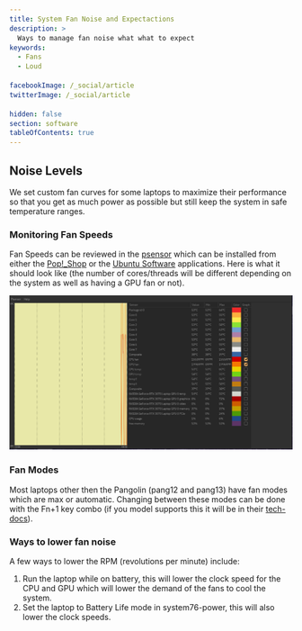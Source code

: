 ```yaml
---
title: System Fan Noise and Expectactions
description: >
  Ways to manage fan noise what what to expect
keywords:
  - Fans
  - Loud

facebookImage: /_social/article
twitterImage: /_social/article

hidden: false
section: software
tableOfContents: true
---
```


## Noise Levels

We set custom fan curves for some laptops to maximize their performance so that you get as much power as possible but still keep the system in safe temperature ranges. 

### Monitoring Fan Speeds

Fan Speeds can be reviewed in the <u>psensor</u> which can be installed from either the <u>Pop!_Shop</u> or the <u>Ubuntu Software</u> applications. Here is what it should look like (the number of cores/threads will be different depending on the system as well as having a GPU fan or not).

![psensor on an oryp7](/images/fan-noise/psensor-oryp7.png)

### Fan Modes

Most laptops other then the Pangolin (pang12 and pang13) have fan modes which are max or automatic. Changing between these modes can be done with the Fn+1 key combo (if you model supports this it will be in their [tech-docs](https://tech-docs.system76.com)).

### Ways to lower fan noise

A few ways to lower the RPM (revolutions per minute) include:

1. Run the laptop while on battery, this will lower the clock speed for the CPU and GPU which will lower the demand of the fans to cool the system.
2. Set the laptop to Battery Life mode in system76-power, this will also lower the clock speeds.

